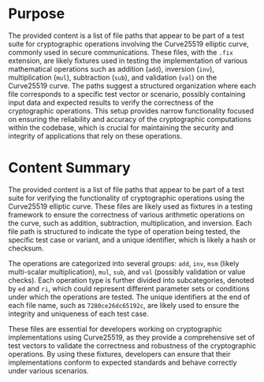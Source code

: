 # Purpose
The provided content is a list of file paths that appear to be part of a test suite for cryptographic operations involving the Curve25519 elliptic curve, commonly used in secure communications. These files, with the `.fix` extension, are likely fixtures used in testing the implementation of various mathematical operations such as addition (`add`), inversion (`inv`), multiplication (`mul`), subtraction (`sub`), and validation (`val`) on the Curve25519 curve. The paths suggest a structured organization where each file corresponds to a specific test vector or scenario, possibly containing input data and expected results to verify the correctness of the cryptographic operations. This setup provides narrow functionality focused on ensuring the reliability and accuracy of the cryptographic computations within the codebase, which is crucial for maintaining the security and integrity of applications that rely on these operations.
# Content Summary
The provided content is a list of file paths that appear to be part of a test suite for verifying the functionality of cryptographic operations using the Curve25519 elliptic curve. These files are likely used as fixtures in a testing framework to ensure the correctness of various arithmetic operations on the curve, such as addition, subtraction, multiplication, and inversion. Each file path is structured to indicate the type of operation being tested, the specific test case or variant, and a unique identifier, which is likely a hash or checksum.

The operations are categorized into several groups: `add`, `inv`, `msm` (likely multi-scalar multiplication), `mul`, `sub`, and `val` (possibly validation or value checks). Each operation type is further divided into subcategories, denoted by `ed` and `ri`, which could represent different parameter sets or conditions under which the operations are tested. The unique identifiers at the end of each file name, such as `7280ce26dc65192c`, are likely used to ensure the integrity and uniqueness of each test case.

These files are essential for developers working on cryptographic implementations using Curve25519, as they provide a comprehensive set of test vectors to validate the correctness and robustness of the cryptographic operations. By using these fixtures, developers can ensure that their implementations conform to expected standards and behave correctly under various scenarios.
